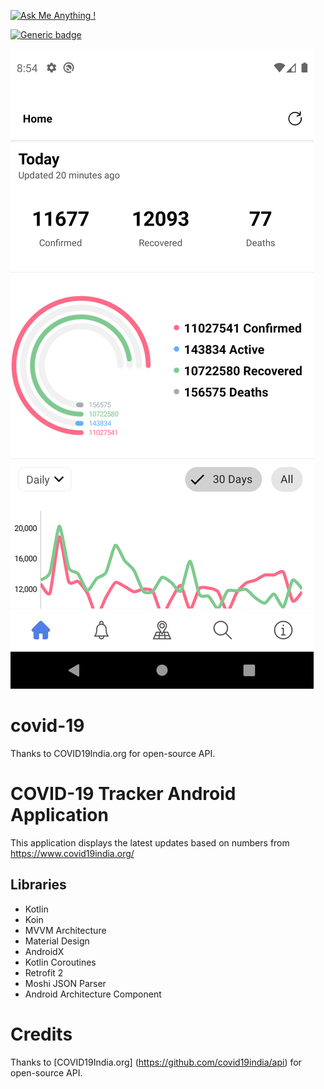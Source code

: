 [![Ask Me Anything !](https://img.shields.io/badge/Ask%20me-anything-1abc9c.svg)](https://github.com/Ciriously)

[![Generic badge](https://img.shields.io/badge/COVID-19-red.svg)](https://www.covid19india.org/)

<div align="left">
  <img alt="Demo" src="./screenshots/Covid.png" />
</div>



# covid-19
 Thanks to COVID19India.org for open-source API.

# COVID-19 Tracker Android Application
This application displays the latest updates based on numbers from https://www.covid19india.org/

## Libraries
- Kotlin
- Koin
- MVVM Architecture
- Material Design
- AndroidX
- Kotlin Coroutines
- Retrofit 2
- Moshi JSON Parser 
- Android Architecture Component

# Credits
Thanks to [COVID19India.org] (https://github.com/covid19india/api) for open-source API.







